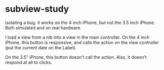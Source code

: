 subview-study
=============

isolating a bug. it works on the 4 inch iPhone, but not the 3.5 inch iPhone. Both simulated and on real hardware.

I load a view from a nib into a view in the main controller. On the 4 inch iPhone, this button is responsive, and calls the action on the view controller (put the current date on the Label).

On the 3.5" iPhone, this button doesn't call the action. Also, it doesn't respond at all to clicks.

